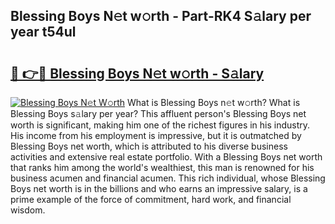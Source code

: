 ## Blessing Boys N𝚎t w𝚘rth - Part-RK4 S𝚊lary per year t54ul

# <h2><a href="http://gc46qro.nevu.top/?p=Blessing+Boys">🔗 👉🔴 Blessing Boys N𝚎t w𝚘rth - S𝚊lary</a></h2>

[![Blessing Boys N𝚎t W𝚘rth](https://i.imgur.com/Oavwk0R.jpeg)](http://gc46qro.nevu.top/?p=Blessing+Boys)
What is Blessing Boys n𝚎t w𝚘rth? What is Blessing Boys s𝚊lary per year?
This affluent person's Blessing Boys net worth is significant, making him one of the richest figures in his industry. His income from his employment is impressive, but it is outmatched by Blessing Boys net worth, which is attributed to his diverse business activities and extensive real estate portfolio. With a Blessing Boys net worth that ranks him among the world's wealthiest, this man is renowned for his business acumen and financial acumen. This rich individual, whose Blessing Boys net worth is in the billions and who earns an impressive salary, is a prime example of the force of commitment, hard work, and financial wisdom.
